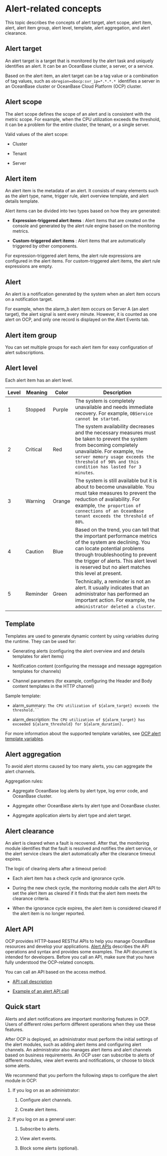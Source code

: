 Alert-related concepts 
===========================================

This topic describes the concepts of alert target, alert scope, alert item, alert, alert item group, alert level, template, alert aggregation, and alert clearance. 

Alert target 
---------------------------------

An alert target is a target that is monitored by the alert task and uniquely identifies an alert. It can be an OceanBase cluster, a server, or a service. 

Based on the alert item, an alert target can be a tag value or a combination of tag values, such as `obregion=obocp:svr_ip=*.*.*.* `identifies a server in an OceanBase cluster or OceanBase Cloud Platform (OCP) cluster.

Alert scope 
--------------------------------

The alert scope defines the scope of an alert and is consistent with the metric scope. For example, when the CPU utilization exceeds the threshold, it can be a problem for the entire cluster, the tenant, or a single server. 

Valid values of the alert scope:

* Cluster

  

* Tenant

  

* Server

  




Alert item 
-------------------------------

An alert item is the metadata of an alert. It consists of many elements such as the alert type, name, trigger rule, alert overview template, and alert details template. 

Alert items can be divided into two types based on how they are generated:

* **Expression-triggered alert items** : Alert items that are created on the console and generated by the alert rule engine based on the monitoring metrics.

* **Custom-triggered alert items** : Alert items that are automatically triggered by other components.




For expression-triggered alert items, the alert rule expressions are configured in the alert items. For custom-triggered alert items, the alert rule expressions are empty.

Alert 
--------------------------

An alert is a notification generated by the system when an alert item occurs on a notification target. 

For example, when the alarm_b alert item occurs on Server A (an alert target), the alert signal is sent every minute. However, it is counted as one alert on OCP, and only one record is displayed on the Alert Events tab.

Alert item group 
-------------------------------------

You can set multiple groups for each alert item for easy configuration of alert subscriptions.

Alert level 
--------------------------------

Each alert item has an alert level. 


| **Level** | **Meaning** | **Color** |                                                                                                                              **Description**                                                                                                                              |
|-----------|-------------|-----------|---------------------------------------------------------------------------------------------------------------------------------------------------------------------------------------------------------------------------------------------------------------------------|
| 1         | Stopped     | Purple    | The system is completely unavailable and needs immediate recovery. For example,  `OBService cannot be started.`                                                                                                                                           |
| 2         | Critical    | Red       | The system availability decreases and the necessary measures must be taken to prevent the system from becoming completely unavailable. For example,  `the server memory usage exceeds the threshold of 90% and this condition has lasted for 3 minutes`.  |
| 3         | Warning     | Orange    | The system is still available but it is about to become unavailable. You must take measures to prevent the reduction of availability. For example,  `the proportion of connections of an OceanBase tenant exceeds the threshold of 80%`.                  |
| 4         | Caution     | Blue      | Based on the trend, you can tell that the important performance metrics of the system are declining. You can locate potential problems through troubleshooting to prevent the trigger of alerts. This alert level is reserved but no alert matches this level at present. |
| 5         | Reminder    | Green     | Technically, a reminder is not an alert. It usually indicates that an administrator has performed an important action. For example,  `the administrator deleted a cluster`.                                                                               |



Template 
-----------------------------

Templates are used to generate dynamic content by using variables during the runtime. They can be used for:

* Generating alerts (configuring the alert overview and and details templates for alert items)

  

* Notification content (configuring the message and message aggregation templates for channels)

  

* Channel parameters (for example, configuring the Header and Body content templates in the HTTP channel)

  




Sample template:

* alarm_summary: `The CPU utilization of ${alarm_target} exceeds the threshold.`` `

  

* alarm_description: `The CPU utilization of ${alarm_target} has exceeded ${alarm_threshold} for ${alarm_duration}.`




For more information about the supported template variables, see [OCP alert template variables](../15.appendix-2/5.ocp-alert-template-variables.md).

Alert aggregation 
--------------------------------------

To avoid alert storms caused by too many alerts, you can aggregate the alert channels. 

Aggregation rules:

* Aggregate OceanBase log alerts by alert type, log error code, and OceanBase cluster.

  

* Aggregate other OceanBase alerts by alert type and OceanBase cluster.

  

* Aggregate application alerts by alert type and alert target.

  




Alert clearance 
------------------------------------

An alert is cleared when a fault is recovered. After that, the monitoring module identifies that the fault is resolved and notifies the alert service, or the alert service clears the alert automatically after the clearance timeout expires. 

The logic of clearing alerts after a timeout period:

* Each alert item has a check cycle and ignorance cycle.

  

* During the new check cycle, the monitoring module calls the alert API to set the alert item as cleared if it finds that the alert item meets the clearance criteria.

  

* When the ignorance cycle expires, the alert item is considered cleared if the alert item is no longer reported.

  




Alert API 
------------------------------

OCP provides HTTP-based RESTful APIs to help you manage OceanBase resources and develop your applications. [Alert APIs](../../10.api-reference/9.alert/1.alert-events/1.query-the-alert-event-list.md) describes the API operations and syntax and provides some examples. The API document is intended for developers. Before you call an API, make sure that you have fully understood the OCP-related concepts. 

You can call an API based on the access method.

* [API call description](../../10.api-reference/2.api-call-description.md)

  

* [Example of an alert API call](../15.appendix-2/6.sample-call.md)

  




Quick start 
--------------------------------

Alerts and alert notifications are important monitoring features in OCP. Users of different roles perform different operations when they use these features. 

After OCP is deployed, an administrator must perform the initial settings of the alert modules, such as adding alert items and configuring alert channels. An administrator also manages alert items and alert channels based on business requirements. An OCP user can subscribe to alerts of different modules, view alert events and notifications, or choose to block some alerts. 

We recommend that you perform the following steps to configure the alert module in OCP:

1. If you log on as an administrator:

   1. Configure alert channels.

      
   
   2. Create alert items.

      
   

   




<!-- -->

2. If you log on as a general user:

   1. Subscribe to alerts.

      
   
   2. View alert events.

      
   
   3. Block some alerts (optional).

      
   

   



